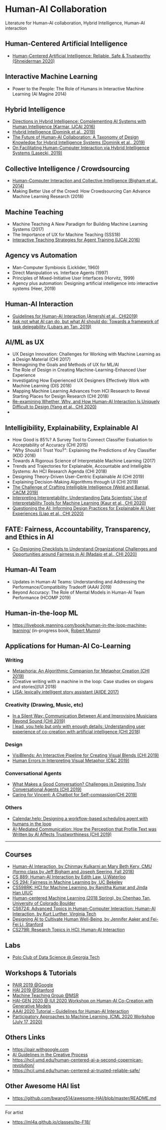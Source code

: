 # Human-AI Collaboration
Literature for Human-AI collaboration, Hybrid Intelligence, Human-AI interaction

## Human-Centered Artificial Intelligence
- [Human-Centered Artificial Intelligence: Reliable, Safe & Trustworthy (Shneiderman 2020)](https://www.tandfonline.com/doi/full/10.1080/10447318.2020.1741118)

## Interactive Machine Learning
- Power to the People: The Role of Humans in Interactive Machine Learning (AI Magine 2014)

## Hybrid Intelligence
- [Directions in Hybrid Intelligence: Complementing AI Systems with Human Intelligence (Karmar, IJCAI 2016)](https://www.ijcai.org/Proceedings/16/Papers/603.pdf)
- [Hybrid Intelligence (Dominik et al., 2019)](https://link.springer.com/article/10.1007/s12599-019-00595-2)
- [The Future of Human-AI Collaboration: A Taxonomy of Design Knowledge for Hybrid Intelligence Systems (Dominik et al., 2019)](https://www.alexandria.unisg.ch/254994/)
- [On Facilitating Human-Computer Interaction via Hybrid Intelligence Systems (Lasecki, 2019)](https://pdfs.semanticscholar.org/af1f/3e78f052e0f50840b284c94ff5ae2c3a1c8f.pdf)

## Collective Intelligence / Crowdsourcing
- [Human-Computer Interaction and Collective Intelligence (Bigham et al., 2014)](https://pdfs.semanticscholar.org/348e/72a77ff388b5af54f7bf84c032317b4d083e.pdf)
- Making Better Use of the Crowd: How Crowdsourcing Can Advance Machine Learning Research (2018)

## Machine Teaching
- Machine Teaching A New Paradigm for Building Machine Learning Systems (2017)
- The Importance of UX for Machine Teaching (SSS18)
- [Interactive Teaching Strategies for Agent Training (IJCAI 2016)](https://www.microsoft.com/en-us/research/publication/interactive-teaching-strategies-agent-training/)

## Agency vs Automation
- Man-Computer Symbiosis (Licklider, 1960)
- Direct Manipulation vs. Interface Agents (1997)
- Principles of Mixed-Initiative User Interfaces (Horvitz, 1999)
- Agency plus automation: Designing artificial intelligence into interactive systems (Heer, 2019)

## Human-AI Interaction
- [Guidelines for Human-AI Interaction (Amershi et al., CHI2019)](https://www.microsoft.com/en-us/research/uploads/prod/2019/01/Guidelines-for-Human-AI-Interaction-camera-ready.pdf)
- [Ask not what AI can do, but what AI should do: Towards a framework of task delegability (Lubars an Tan, 2019)](https://arxiv.org/abs/1902.03245)

## AI/ML as UX
- UX Design Innovation: Challenges for Working with Machine Learning as a Design Material (CHI 2017)
- Reimagining the Goals and Methods of UX for ML/AI
- The Role of Design in Creating Machine-Learning-Enhanced User Experience
- Investigating How Experienced UX Designers Effectively Work with Machine Learning (DIS 2018)
- Mapping Machine Learning Advances from HCI Research to Reveal Starting Places for Design Research (CHI 2018)
- [Re-examining Whether, Why, and How Human-AI Interaction Is Uniquely Difficult to Design (Yang et al., CHI 2020)](https://www.researchgate.net/publication/338459008_Re-examining_Whether_Why_and_How_Human-AI_Interaction_Is_Uniquely_Difficult_to_Design)
- 

## Intelligibility, Explainability, Explainable AI
- How Good is 85%? A Survey Tool to Connect Classifier Evaluation to Acceptability of Accuracy (CHI 2015)
- "Why Should I Trust You?": Explaining the Predictions of Any Classifier (KDD 2016)
- Towards A Rigorous Science of Interpretable Machine Learning (2017)
- Trends and Trajectories for Explainable, Accountable and Intelligible Systems: An HCI Research Agenda (CHI 2018)
- Designing Theory-Driven User-Centric Explainable AI (CHI 2019)
- Explaining Decision-Making Algorithms through UI (CHI 2019)
- [The Challenge of Crafting Intelligible Intelligence (Weld and Bansal, CACM 2019)](https://cacm.acm.org/magazines/2019/6/237004-the-challenge-of-crafting-intelligible-intelligence/fulltext#R13)
- [Interpreting Interpretability: Understanding Data Scientists’ Use of Interpretability Tools for Machine Learning (Kaur et al., CHI 2020)](http://www-personal.umich.edu/~harmank/Papers/CHI2020_Interpretability.pdf)
- [Questioning the AI: Informing Design Practices for Explainable AI User Experiences (Liao et al., CHI 2020)](https://arxiv.org/abs/2001.02478)

## FATE: Fairness, Accountability, Transparency, and Ethics in AI
- [Co-Designing Checklists to Understand Organizational Challenges and Opportunities around Fairness in AI (Madaio et al., CHI 2020)](http://www.jennwv.com/papers/checklists.pdf)

## Human-AI Team
- Updates in Human-AI Teams: Understanding and Addressing the Performance/Compatibility Tradeoff (AAAI 2019)
- Beyond Accuracy: The Role of Mental Models in Human-AI Team Performance (HCOMP 2019)

## Human-in-the-loop ML
- https://livebook.manning.com/book/human-in-the-loop-machine-learning/ (in-progress book, [Robert Munro](http://www.robertmunro.com))


## Applications for Human-AI Co-Learning
### Writing
- [Metaphoria: An Algorithmic Companion for Metaphor Creation (CHI 2019)](http://www.katygero.com/papers/Metaphoria_Revision.pdf)
- [Creative writing with a machine in the loop: Case studies on slogans and stories](IUI 2018)
- [LISA: lexically intelligent story assistant (AIIDE 2017)](https://www.aaai.org/ocs/index.php/AIIDE/AIIDE17/paper/viewPDFInterstitial/15883/15202)

### Creativity (Drawing, Music, etc)
- [In a Silent Way: Communication Between AI and Improvising Musicians Beyond Sound (CHI 2019)](https://dl.acm.org/citation.cfm?id=3300268)
- [I lead, you help but only with enough details: Understanding user experience of co-creation with artificial intelligence (CHI 2018)](https://dl.acm.org/citation.cfm?id=3174223)

### Design
- [VisiBlends: An Interactive Pipeline for Creating Visual Blends (CHI 2019)](https://www.cs.columbia.edu/~chilton/web/my_publications/VisiBlends_CHI2019.pdf)
- [Human Errors in Interpreting Visual Metaphor (C&C 2019)](https://www.cs.columbia.edu/~chilton/web/my_publications/Human_Errors_in_Interpreting_Visual_Meaning.pdf)

### Conversational Agents
- [What Makes a Good Conversation? Challenges in Designing Truly Conversational Agents (CHI 2019)](https://arxiv.org/pdf/1901.06525.pdf)
- [Caring for Vincent: A Chatbot for Self-compassion(CHI 2019)](https://minha-lee.github.io/files/lee_vincent_chatbot_CHI2019.pdf)

### Others
- [Calendar.help: Designing a workflow-based scheduling agent with humans in the loop](https://arxiv.org/pdf/1703.08428)
- [AI-Mediated Communication: How the Perception that Profile Text was Written by AI Affects
Trustworthiness (CHI 2019)](http://www.mauricejakesch.com/pub/chi2019__ai_mc_camera_ready.pdf)

-------

## Courses
- [Human-AI Interaction, by Chinmay Kulkarni an Mary Beth Kery, CMU (formo class by Jeff Bigham and Joseph Seering, Fall 2018)](http://www.humanaiclass.org)
- [CS 889: Human-AI Interaction by Edith Law, U.Waterloo](http://edithlaw.ca/teaching/cs889/2018/index.html)
- [CS 294: Fairness in Machine Learning by ,UC Bekeley](https://fairmlclass.github.io)
- [CS598RK: HCI for Machine Learning, by Ranjitha Kumar and Jinda Han,UIUC](https://courses.grainger.illinois.edu/cs598rk/fa2019/)
- [Human-centered Machine Learning (2018 Spring), by Chenhao Tan, University of Colorado Boulder](https://chenhaot.com/courses/hcml/home.html)
- [CS6724: Advanced Topics in Human-Computer Interaction: Human-AI Interaction, by Kurt Lurther, Virginia Tech](https://wordpress.cs.vt.edu/cs6724s20/)
- [Designing AI to Cultivate Human Well-Being, by Jennifer Aaker and Fei-Fei Li, Stanford](https://designing-ai.su.domains)
- [CS279R: Research Topics in HCI: Human-AI Interaction](https://docs.google.com/document/d/1tR7G1ghLYpcqFj3v_E3CEBTAINIJuMTOumR1CCfykoo/edit)

## Labs
- [Polo Club of Data Science @ Georgia Tech](https://poloclub.github.io)

## Workshops & Tutorials
- [PAIR 2019 @Google](https://pair.withgoogle.com/events/symposium/)
- [HAI 2019 @Stanford](https://hai.stanford.edu/events/2019-hai-symposium/overview)
- [Machine Teaching Group @MSR](https://www.microsoft.com/en-us/research/group/machine-teaching-group/)
- [HAI-GEN 2020 @ IUI 2020 Workshop on Human-AI Co-Creation with Generative Models](https://hai-gen2020.github.io)
- [AAAI 2020 Tutorial – Guidelines for Human-AI Interaction](https://www.microsoft.com/en-us/research/project/guidelines-for-human-ai-interaction/articles/aaai-2020-tutorial-guidelines-for-human-ai-interaction/)
- [Participatory Approaches to Machine Learning, ICML 2020 Workshop (July 17, 2020)](https://participatoryml.github.io)

## Others Links
- https://pair.withgoogle.com
- [AI Guidelines in the Creative Process](https://medium.com/microsoft-design/ai-guidelines-in-the-creative-process-807b6d31cda2)
- https://hcil.umd.edu/human-centered-ai-a-second-copernican-revolution/
- https://hcil.umd.edu/human-centered-ai-trusted-reliable-safe/

## Other Awesome HAI list
- https://github.com/bwang514/awesome-HAI/blob/master/README.md

-------
For artist
- https://ml4a.github.io/classes/itp-F18/
